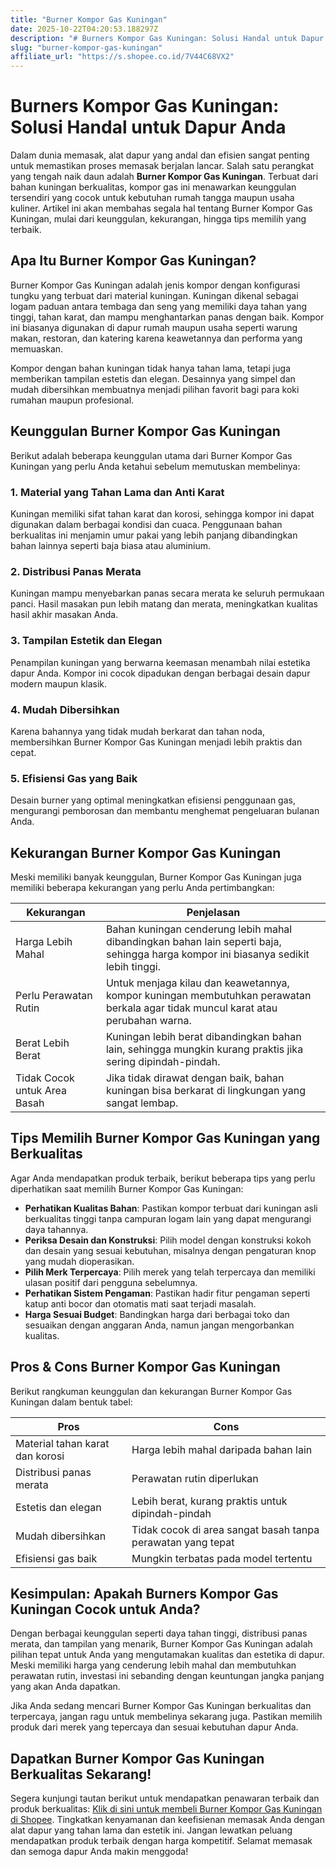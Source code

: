 ```yaml
---
title: "Burner Kompor Gas Kuningan"
date: 2025-10-22T04:20:53.188297Z
description: "# Burners Kompor Gas Kuningan: Solusi Handal untuk Dapur Anda..."
slug: "burner-kompor-gas-kuningan"
affiliate_url: "https://s.shopee.co.id/7V44C68VX2"
---
```

# Burners Kompor Gas Kuningan: Solusi Handal untuk Dapur Anda

Dalam dunia memasak, alat dapur yang andal dan efisien sangat penting untuk memastikan proses memasak berjalan lancar. Salah satu perangkat yang tengah naik daun adalah **Burner Kompor Gas Kuningan**. Terbuat dari bahan kuningan berkualitas, kompor gas ini menawarkan keunggulan tersendiri yang cocok untuk kebutuhan rumah tangga maupun usaha kuliner. Artikel ini akan membahas segala hal tentang Burner Kompor Gas Kuningan, mulai dari keunggulan, kekurangan, hingga tips memilih yang terbaik.

## Apa Itu Burner Kompor Gas Kuningan?

Burner Kompor Gas Kuningan adalah jenis kompor dengan konfigurasi tungku yang terbuat dari material kuningan. Kuningan dikenal sebagai logam paduan antara tembaga dan seng yang memiliki daya tahan yang tinggi, tahan karat, dan mampu menghantarkan panas dengan baik. Kompor ini biasanya digunakan di dapur rumah maupun usaha seperti warung makan, restoran, dan katering karena keawetannya dan performa yang memuaskan.

Kompor dengan bahan kuningan tidak hanya tahan lama, tetapi juga memberikan tampilan estetis dan elegan. Desainnya yang simpel dan mudah dibersihkan membuatnya menjadi pilihan favorit bagi para koki rumahan maupun profesional.

## Keunggulan Burner Kompor Gas Kuningan

Berikut adalah beberapa keunggulan utama dari Burner Kompor Gas Kuningan yang perlu Anda ketahui sebelum memutuskan membelinya:

### 1. Material yang Tahan Lama dan Anti Karat
Kuningan memiliki sifat tahan karat dan korosi, sehingga kompor ini dapat digunakan dalam berbagai kondisi dan cuaca. Penggunaan bahan berkualitas ini menjamin umur pakai yang lebih panjang dibandingkan bahan lainnya seperti baja biasa atau aluminium.

### 2. Distribusi Panas Merata
Kuningan mampu menyebarkan panas secara merata ke seluruh permukaan panci. Hasil masakan pun lebih matang dan merata, meningkatkan kualitas hasil akhir masakan Anda.

### 3. Tampilan Estetik dan Elegan
Penampilan kuningan yang berwarna keemasan menambah nilai estetika dapur Anda. Kompor ini cocok dipadukan dengan berbagai desain dapur modern maupun klasik.

### 4. Mudah Dibersihkan
Karena bahannya yang tidak mudah berkarat dan tahan noda, membersihkan Burner Kompor Gas Kuningan menjadi lebih praktis dan cepat.

### 5. Efisiensi Gas yang Baik
Desain burner yang optimal meningkatkan efisiensi penggunaan gas, mengurangi pemborosan dan membantu menghemat pengeluaran bulanan Anda.

## Kekurangan Burner Kompor Gas Kuningan

Meski memiliki banyak keunggulan, Burner Kompor Gas Kuningan juga memiliki beberapa kekurangan yang perlu Anda pertimbangkan:

| Kekurangan                                | Penjelasan                                                                 |
|-------------------------------------------|---------------------------------------------------------------------------|
| Harga Lebih Mahal                       | Bahan kuningan cenderung lebih mahal dibandingkan bahan lain seperti baja, sehingga harga kompor ini biasanya sedikit lebih tinggi. |
| Perlu Perawatan Rutin                  | Untuk menjaga kilau dan keawetannya, kompor kuningan membutuhkan perawatan berkala agar tidak muncul karat atau perubahan warna. |
| Berat Lebih Berat                     | Kuningan lebih berat dibandingkan bahan lain, sehingga mungkin kurang praktis jika sering dipindah-pindah. |
| Tidak Cocok untuk Area Basah       | Jika tidak dirawat dengan baik, bahan kuningan bisa berkarat di lingkungan yang sangat lembap. |

## Tips Memilih Burner Kompor Gas Kuningan yang Berkualitas

Agar Anda mendapatkan produk terbaik, berikut beberapa tips yang perlu diperhatikan saat memilih Burner Kompor Gas Kuningan:

- **Perhatikan Kualitas Bahan**: Pastikan kompor terbuat dari kuningan asli berkualitas tinggi tanpa campuran logam lain yang dapat mengurangi daya tahannya.
- **Periksa Desain dan Konstruksi**: Pilih model dengan konstruksi kokoh dan desain yang sesuai kebutuhan, misalnya dengan pengaturan knop yang mudah dioperasikan.
- **Pilih Merk Terpercaya**: Pilih merek yang telah terpercaya dan memiliki ulasan positif dari pengguna sebelumnya.
- **Perhatikan Sistem Pengaman**: Pastikan hadir fitur pengaman seperti katup anti bocor dan otomatis mati saat terjadi masalah.
- **Harga Sesuai Budget**: Bandingkan harga dari berbagai toko dan sesuaikan dengan anggaran Anda, namun jangan mengorbankan kualitas.

## Pros & Cons Burner Kompor Gas Kuningan

Berikut rangkuman keunggulan dan kekurangan Burner Kompor Gas Kuningan dalam bentuk tabel:

| **Pros**                                         | **Cons**                                            |
|--------------------------------------------------|---------------------------------------------------|
| Material tahan karat dan korosi               | Harga lebih mahal daripada bahan lain            |
| Distribusi panas merata                        | Perawatan rutin diperlukan                      |
| Estetis dan elegan                            | Lebih berat, kurang praktis untuk dipindah-pindah |
| Mudah dibersihkan                              | Tidak cocok di area sangat basah tanpa perawatan yang tepat |
| Efisiensi gas baik                          | Mungkin terbatas pada model tertentu             |

## Kesimpulan: Apakah Burners Kompor Gas Kuningan Cocok untuk Anda?

Dengan berbagai keunggulan seperti daya tahan tinggi, distribusi panas merata, dan tampilan yang menarik, Burner Kompor Gas Kuningan adalah pilihan tepat untuk Anda yang mengutamakan kualitas dan estetika di dapur. Meski memiliki harga yang cenderung lebih mahal dan membutuhkan perawatan rutin, investasi ini sebanding dengan keuntungan jangka panjang yang akan Anda dapatkan.

Jika Anda sedang mencari Burner Kompor Gas Kuningan berkualitas dan terpercaya, jangan ragu untuk membelinya sekarang juga. Pastikan memilih produk dari merek yang tepercaya dan sesuai kebutuhan dapur Anda.

## Dapatkan Burner Kompor Gas Kuningan Berkualitas Sekarang!

Segera kunjungi tautan berikut untuk mendapatkan penawaran terbaik dan produk berkualitas: [Klik di sini untuk membeli Burner Kompor Gas Kuningan di Shopee](https://s.shopee.co.id/7V44C68VX2). Tingkatkan kenyamanan dan keefisienan memasak Anda dengan alat dapur yang tahan lama dan estetik ini. Jangan lewatkan peluang mendapatkan produk terbaik dengan harga kompetitif. Selamat memasak dan semoga dapur Anda makin menggoda!